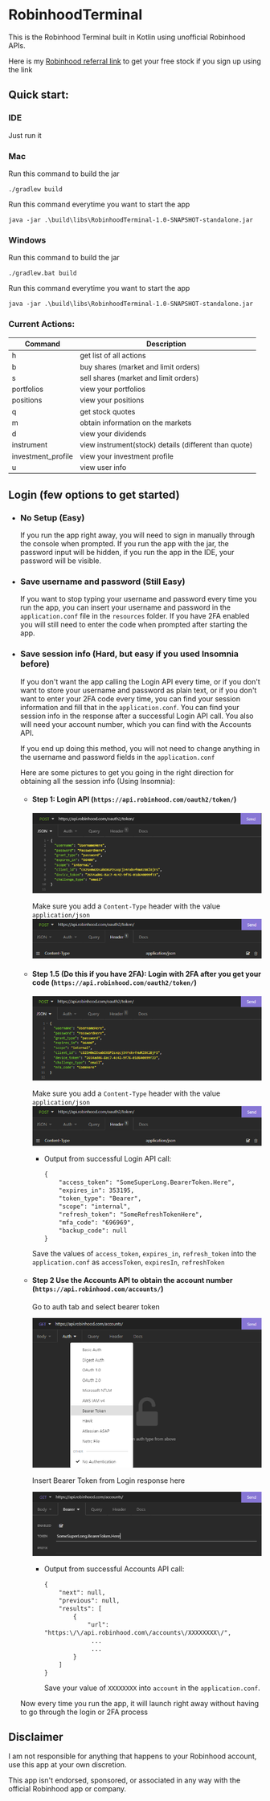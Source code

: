 # RobinhoodTerminal

This is the Robinhood Terminal built in Kotlin using unofficial Robinhood APIs.

Here is my [Robinhood referral link](https://join.robinhood.com/nimishu) to get your free stock if you sign up using the link

## Quick start:
### IDE
Just run it

### Mac
Run this command to build the jar
  ```
  ./gradlew build
  ```
Run this command everytime you want to start the app
  ```
  java -jar .\build\libs\RobinhoodTerminal-1.0-SNAPSHOT-standalone.jar
  ```

### Windows
Run this command to build the jar
  ```
  ./gradlew.bat build
  ```
  Run this command everytime you want to start the app
  ```
  java -jar .\build\libs\RobinhoodTerminal-1.0-SNAPSHOT-standalone.jar
  ```

### Current Actions:

| Command            | Description                                           |
|--------------------|-------------------------------------------------------|
| h                  | get list of all actions                               |
| b                  | buy shares (market and limit orders)                  |
| s                  | sell shares (market and limit orders)                 |
| portfolios         | view your portfolios                                  |
| positions          | view your positions                                   |
| q                  | get stock quotes                                      |
| m                  | obtain information on the markets                     |
| d                  | view your dividends                                   |
| instrument         | view instrument(stock) details (different than quote) |
| investment_profile | view your investment profile                          |
| u                  | view user info                                        |

## Login (few options to get started)
* ### No Setup (Easy)
  If you run the app right away, you will need to sign in manually through the console when prompted. If you run the app with the jar, the password input will be hidden, if you run the app in the IDE, your password will be visible.

* ### Save username and password (Still Easy)
   If you want to stop typing your username and password every time you run the app, you can insert your username and password in the `application.conf` file in the `resources` folder. If you have 2FA enabled you will still need to enter the code when prompted after starting the app.

* ### Save session info (Hard, but easy if you used Insomnia before)

  If you don't want the app calling the Login API every time, or if you don't want to store your username and password as plain text, or if you don't want to enter your 2FA code every time, you can find your session information and fill that in the `application.conf`. You can find your session info in the response after a successful Login API call. You also will need your account number, which you can find with the Accounts API.
   
  If you end up doing this method, you will not need to change anything in the username and password fields in the `application.conf`
  
  Here are some pictures to get you going in the right direction for obtaining all the session info (Using Insomnia):
    * #### Step 1: Login API (`https://api.robinhood.com/oauth2/token/`)
 
      ![](src/main/resources/assets/Login.png)
         
      Make sure you add a `Content-Type` header with the value `application/json`
      ![](src/main/resources/assets/LoginContentType.png)
    
    * #### Step 1.5 (Do this if you have 2FA): Login with 2FA after you get your code (`https://api.robinhood.com/oauth2/token/`)

      ![](src/main/resources/assets/Login2FA.png)

      Make sure you add a `Content-Type` header with the value `application/json`
      ![](src/main/resources/assets/LoginContentType.png)

      * Output from successful Login API call:
        ```
        {
            "access_token": "SomeSuperLong.BearerToken.Here",
            "expires_in": 353195,
            "token_type": "Bearer",
            "scope": "internal",
            "refresh_token": "SomeRefreshTokenHere",
            "mfa_code": "696969",
            "backup_code": null
        }
        ```
      Save the values of `access_token`, `expires_in`, `refresh_token` into the `application.conf` as `accessToken`, `expiresIn`, `refreshToken`

    * #### Step 2 Use the Accounts API to obtain the account number (`https://api.robinhood.com/accounts/`)
      Go to auth tab and select bearer token

      ![](src/main/resources/assets/AccountsAuth.png)
   
      Insert Bearer Token from Login response here

      ![](src/main/resources/assets/AccountsBearer.png)
      
      * Output from successful Accounts API call:
        ```
        {
            "next": null,
            "previous": null,
            "results": [
                {
                    "url": "https:\/\/api.robinhood.com\/accounts\/XXXXXXXX\/",
                     ...
                     ...
                }
            ]
        }
        ```
        Save your value of `XXXXXXXX` into `account` in the `application.conf`.
    
    Now every time you run the app, it will launch right away without having to go through the login or 2FA process

## Disclaimer
I am not responsible for anything that happens to your Robinhood account, use this app at your own discretion.

This app isn't endorsed, sponsored, or associated in any way with the official Robinhood app or company.

